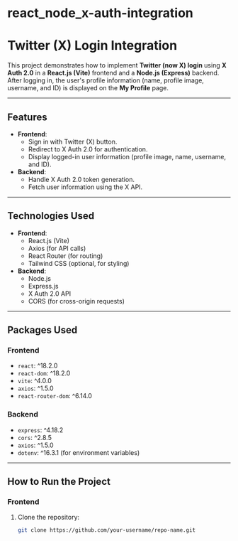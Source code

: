 # react_node_x-auth-integration

# Twitter (X) Login Integration

This project demonstrates how to implement **Twitter (now X) login** using **X Auth 2.0** in a **React.js (Vite)** frontend and a **Node.js (Express)** backend. After logging in, the user's profile information (name, profile image, username, and ID) is displayed on the **My Profile** page.

---

## Features
- **Frontend**: 
  - Sign in with Twitter (X) button.
  - Redirect to X Auth 2.0 for authentication.
  - Display logged-in user information (profile image, name, username, and ID).
- **Backend**:
  - Handle X Auth 2.0 token generation.
  - Fetch user information using the X API.

---

## Technologies Used
- **Frontend**:
  - React.js (Vite)
  - Axios (for API calls)
  - React Router (for routing)
  - Tailwind CSS (optional, for styling)
- **Backend**:
  - Node.js
  - Express.js
  - X Auth 2.0 API
  - CORS (for cross-origin requests)

---

## Packages Used
### Frontend
- `react`: ^18.2.0
- `react-dom`: ^18.2.0
- `vite`: ^4.0.0
- `axios`: ^1.5.0
- `react-router-dom`: ^6.14.0

### Backend
- `express`: ^4.18.2
- `cors`: ^2.8.5
- `axios`: ^1.5.0
- `dotenv`: ^16.3.1 (for environment variables)

---

## How to Run the Project
### Frontend
1. Clone the repository:
   ```bash
   git clone https://github.com/your-username/repo-name.git
